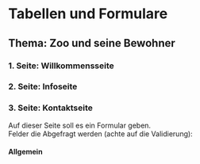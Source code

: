 # Tabellen und Formulare

## Thema: Zoo und seine Bewohner

### 1. Seite: Willkommensseite
<!-- - Willkommensblabla mit Bild(ern) und einem YouTube/Vimeo Video (erinnere dich an *Übung 3*) -->
<!-- - Erstelle eine Definitionsliste geordnet nach Säugetiere, Insekten, Fische, Vögel, (...) die in diesem Zoo beheimatet sind -->

### 2. Seite: Infoseite
<!-- Tabelle mit folgenden Spalten: -->
<!-- 1. Tier 
2. Vegetarier (ja/nein)
3. Gattung
4. Lebensraum
5. Patenschaft (j/n)
6. Name (in Zoos bekommen Tiere mit Patenschaften meist einen persönlichen Namen)
7. falls dir noch etwas einfällt, erweitere die Tabelle -->

<!-- * wenn es keine Patenschaft gibt dann verbinde die Zellen Patenschaft und Name miteinander -->
<!-- * Ordne mehrere Tiere untereinander, bei denen du mittels senkrechter Zellenverbindung einen Eintrag für mehrere Tiere setzen kannst -->
<!-- * Tip: mit der css Eigenschaft width: 100%; kannst du die Tabelle halbwegs responsive machen. -->

### 3. Seite: Kontaktseite

Auf dieser Seite soll es ein Formular geben.<br>
Felder die Abgefragt werden (achte auf die Validierung):
<!-- 1. Name -->
<!-- 2. Mailadresse -->
<!-- 3. Besuchstag *(date)* -->
<!-- 4. Besuchszeit *(time)* -->
<!-- 5. Hat es gefallen *(range)* -->
<!-- 6. Weiterempfehlung *(ja/nein)* -->
<!-- 7. Welche Tierart hat am besten gefallen *(datalist)* -->
<!-- 8. Kommentar *(textarea)* -->
<!-- 9. Besucherinfo *(Auswahlliste)*
    * Familienausflug
    * Allein unterwegs
    * Gruppenausflug
    * Ausflug mit Freunden
    * was anderes -->
<!-- 10. Absendebutton und Resetbutton -->


#### Allgemein
<!-- * Nutze die Stylinganweisungen aus *Übung 1* -->
<!-- * Nutze die strukturellen Tags und Auszeichnungstags aus *Übung 2* -->
